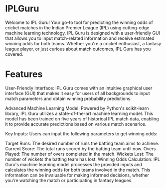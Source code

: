 # IPLGuru
Welcome to IPL Guru! Your go-to tool for predicting the winning odds of cricket matches in the Indian Premier League (IPL) using cutting-edge machine learning technology. IPL Guru is designed with a user-friendly GUI that allows you to input match-related information and receive estimated winning odds for both teams. Whether you're a cricket enthusiast, a fantasy league player, or just curious about match outcomes, IPL Guru has you covered.

# Features
User-Friendly Interface: IPL Guru comes with an intuitive graphical user interface (GUI) that makes it easy for users of all backgrounds to input match parameters and obtain winning probability predictions.

Advanced Machine Learning Model: Powered by Python's scikit-learn library, IPL Guru utilizes a state-of-the-art machine learning model. This model has been trained on five years of historical IPL match data, enabling it to provide accurate predictions based on various match scenarios.

Key Inputs: Users can input the following parameters to get winning odds:

Target Runs: The desired number of runs the batting team aims to achieve.
Current Score: The total runs scored by the batting team until now.
Overs Played: The number of overs completed in the match.
Wickets Lost: The number of wickets the batting team has lost.
Winning Odds Calculation: IPL Guru's machine learning model processes the provided inputs and calculates the winning odds for both teams involved in the match. This information can be invaluable for making informed decisions, whether you're watching the match or participating in fantasy leagues.
